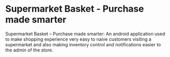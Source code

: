 # Supermarket Basket - Purchase made smarter
Supermarket Basket – Purchase made smarter: An android application used to make shopping experience very easy to naive customers visiting a supermarket and also making inventory control and notifications easier to the admin of the store.
